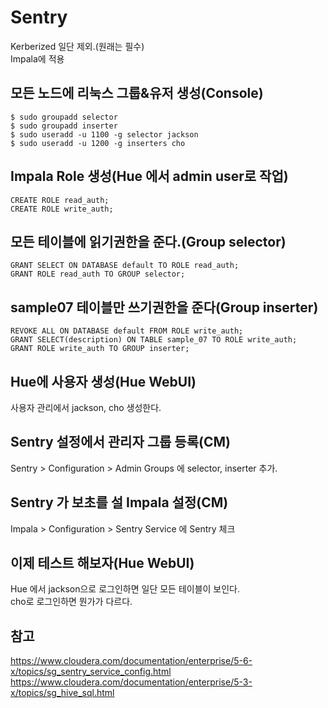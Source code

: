 # Sentry
Kerberized 일단 제외.(원래는 필수)<br>
Impala에 적용

## 모든 노드에 리눅스 그룹&유저 생성(Console)
```
$ sudo groupadd selector
$ sudo groupadd inserter
$ sudo useradd -u 1100 -g selector jackson
$ sudo useradd -u 1200 -g inserters cho
```

## Impala Role 생성(Hue 에서 admin user로 작업)
```
CREATE ROLE read_auth;
CREATE ROLE write_auth;
```

## 모든 테이블에 읽기권한을 준다.(Group selector)
```
GRANT SELECT ON DATABASE default TO ROLE read_auth;
GRANT ROLE read_auth TO GROUP selector;
```

## sample07 테이블만 쓰기권한을 준다(Group inserter)
```
REVOKE ALL ON DATABASE default FROM ROLE write_auth;
GRANT SELECT(description) ON TABLE sample_07 TO ROLE write_auth;
GRANT ROLE write_auth TO GROUP inserter;
```

## Hue에 사용자 생성(Hue WebUI)
사용자 관리에서 jackson, cho 생성한다.

## Sentry 설정에서 관리자 그룹 등록(CM)
Sentry > Configuration > Admin Groups 에 selector, inserter 추가.

## Sentry 가 보초를 설 Impala 설정(CM)
Impala > Configuration > Sentry Service 에 Sentry 체크

## 이제 테스트 해보자(Hue WebUI)
Hue 에서 jackson으로 로그인하면 일단 모든 테이블이 보인다.<br>
cho로 로그인하면 뭔가가 다르다.

## 참고
https://www.cloudera.com/documentation/enterprise/5-6-x/topics/sg_sentry_service_config.html
https://www.cloudera.com/documentation/enterprise/5-3-x/topics/sg_hive_sql.html




